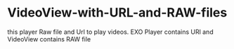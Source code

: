 # VideoView-with-URL-and-RAW-files
this player Raw file and Url to play videos. EXO Player contains URl and VideoView contains RAW file
